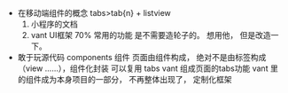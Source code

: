 - 在移动端组件的概念
  tabs>tab{n}  + listview
  1. 小程序的文档
  2. vant UI框架 70% 常用的功能 是不需要造轮子的。 
  想用他， 但是改造一下。
- 敢于玩源代码
    components 组件
    页面由组件构成， 绝对不是由标签构成（view ……），组件化封装  可以复用
    tabs vant 组成页面的tabs功能
    vant 里的组件成为本身项目的一部分， 不再整体出现了， 定制化框架